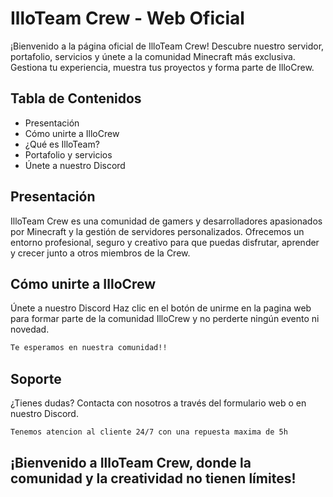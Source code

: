 # IlloTeam Crew - Web Oficial

¡Bienvenido a la página oficial de IlloTeam Crew!
Descubre nuestro servidor, portafolio, servicios y únete a la comunidad Minecraft más exclusiva.
Gestiona tu experiencia, muestra tus proyectos y forma parte de IlloCrew.

## Tabla de Contenidos

- Presentación
- Cómo unirte a IlloCrew
- ¿Qué es IlloTeam?
- Portafolio y servicios
- Únete a nuestro Discord

## Presentación

IlloTeam Crew es una comunidad de gamers y desarrolladores apasionados por Minecraft y la gestión de servidores personalizados.
Ofrecemos un entorno profesional, seguro y creativo para que puedas disfrutar, aprender y crecer junto a otros miembros de la Crew.

## Cómo unirte a IlloCrew

Únete a nuestro Discord
Haz clic en el botón de unirme en la pagina web para formar parte de la comunidad IlloCrew y no perderte ningún evento ni novedad.

```txt
Te esperamos en nuestra comunidad!!
```

## Soporte

¿Tienes dudas?
Contacta con nosotros a través del formulario web o en nuestro Discord.

```txt
Tenemos atencion al cliente 24/7 con una repuesta maxima de 5h 
```

## ¡Bienvenido a IlloTeam Crew, donde la comunidad y la creatividad no tienen límites!

